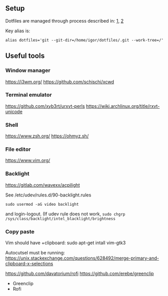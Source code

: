 ## Setup

Dotfiles are managed through process described in:  [1](https://mitxela.com/projects/dotfiles_management), [2](https://www.atlassian.com/git/tutorials/dotfiles)

Key alias is:
```
alias dotfiles='git --git-dir=/home/igor/dotfiles/.git --work-tree=/'
```

## Useful tools


### Window manager

https://i3wm.org/
https://github.com/schischi/xcwd

### Terminal emulator
https://github.com/xyb3rt/urxvt-perls
https://wiki.archlinux.org/title/rxvt-unicode

### Shell

https://www.zsh.org/
https://ohmyz.sh/


### File editor
https://www.vim.org/

### Backlight
https://gitlab.com/wavexx/acpilight

See /etc/udev/rules.d/90-backlight.rules

`sudo usermod -aG video backlight`

and login-logout.
(If udev rule does not work, `sudo chgrp /sys/class/backlight/intel_blacklight/brightness`



### Copy paste
Vim should have +clipboard:
sudo apt-get intall vim-gtk3

Autocutsel must be running:
https://unix.stackexchange.com/questions/628492/merge-primary-and-clipboard-x-selections

https://github.com/davatorium/rofi
https://github.com/erebe/greenclip

- Greenclip
- Rofi
